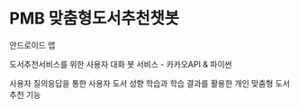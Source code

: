 # PMB 맞춤형도서추천챗봇

안드로이드 앱

도서추천서비스를 위한 사용자 대화 봇 서비스 - 카카오API & 파이썬

사용자 질의응답을 통한 사용자 도서 성향 학습과 학습 결과를 활용한 개인 맞춤형 도서 추천 기능
